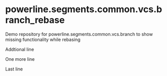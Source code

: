 # powerline.segments.common.vcs.branch_rebase
Demo repository for powerline.segments.common.vcs.branch to show missing functionality while rebasing  

Addtional line

One more line

Last line
